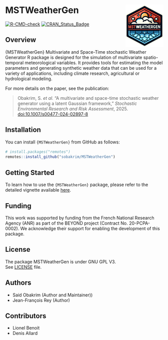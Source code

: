 # MSTWeatherGen <img src="man/figures/MSTWeatherGen.png" align="right" alt="" width="120" />

<!-- badges: start -->
[![R-CMD-check](https://github.com/sobakrim/MSTWeatherGen/actions/workflows/r-package-check.yml/badge.svg)](https://github.com/sobakrim/MSTWeatherGen/actions/workflows/r-package-check.yml)
[![CRAN_Status_Badge](https://www.r-pkg.org/badges/version/MSTWeatherGen)](https://cran.r-project.org/package=MSTWeatherGen)
<!-- badges: end -->

## Overview

{MSTWeatherGen} Multivariate and Space-Time stochastic Weather Generator R package is designed for the simulation of multivariate spatio-temporal meteorological variables. It provides tools for estimating the model parameters and generating synthetic weather data that can be used for a variety of applications, including climate research, agricultural or hydrological modeling.  

For more details on the paper, see the publication: 
<blockquote>
  <p>
    Obakrim, S. <em>et&nbsp;al.</em> “A multivariate and space-time stochastic weather generator using a latent Gaussian framework,”
    <em> Stochastic Environmental Research and Risk Assessment</em>, 2025.
    <a href="https://doi.org/10.1007/s00477-024-02897-8">doi:10.1007/s00477-024-02897-8</a>
  </p>
</blockquote>


## Installation

You can install `{MSTWeatherGen}` from GitHub as follows:
```r
# install.packages("remotes")
remotes::install_github("sobakrim/MSTWeatherGen")
```

## Getting Started

To learn how to use the `{MSTWeatherGen}` package, please refer to the detailed vignette available [here](https://sobakrim.github.io/MSTWeatherGen/articles/MSTWeatherGen.html).

## Funding
This work was supported by funding from the French National Research Agency (ANR) as part of the BEYOND project (Contract No. 20-PCPA-0002). We acknowledge their support for enabling the development of this package.
## License

The package MSTWeatherGen is under GNU GPL V3.   
See [LICENSE](LICENSE) file.  

## Authors

- Said Obakrim  (Author and Maintainer))
- Jean-François Rey (Author)

## Contributors

- Lionel Benoit 
- Denis Allard

